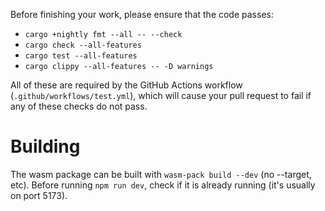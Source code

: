 Before finishing your work, please ensure that the code passes:
* `cargo +nightly fmt --all -- --check`
* `cargo check --all-features`
* `cargo test --all-features`
* `cargo clippy --all-features -- -D warnings`

All of these are required by the GitHub Actions workflow (`.github/workflows/test.yml`), which will cause your pull request to fail if any of these checks do not pass.

# Building
The wasm package can be built with `wasm-pack build --dev` (no --target, etc).
Before running `npm run dev`, check if it is already running (it's usually on port 5173).